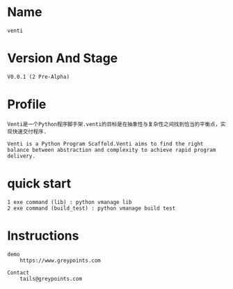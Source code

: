 # Name
    venti

# Version And Stage
    V0.0.1 (2 Pre-Alpha)

# Profile
    Venti是一个Python程序脚手架.venti的目标是在抽象性与复杂性之间找到恰当的平衡点，实现快速交付程序.

    Venti is a Python Program Scaffold.Venti aims to find the right balance between abstraction and complexity to achieve rapid program delivery.

# quick start
    1 exe command (lib) : python vmanage lib
    2 exe command (build_test) : python vmanage build test

# Instructions
    demo
        https://www.greypoints.com

    Contact
        tails@greypoints.com
